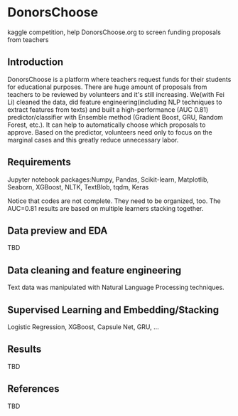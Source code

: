 # DonorsChoose
kaggle competition, help DonorsChoose.org to screen funding proposals from teachers

## Introduction
DonorsChoose is a platform where teachers request funds for their students for educational purposes. There are huge amount of proposals from teachers to be reviewed by volunteers and it's still increasing. We(with Fei Li) cleaned the data, did feature engineering(including NLP techniques to extract features from texts) and built a high-performance (AUC 0.81) predictor/classifier with Ensemble method (Gradient Boost, GRU, Random Forest, etc.). It can help to automatically choose which proposals to approve. Based on the predictor, volunteers need only to focus on the marginal cases and this greatly reduce unnecessary labor.

## Requirements
Jupyter notebook
packages:Numpy, Pandas, Scikit-learn, Matplotlib, Seaborn, XGBoost, NLTK, TextBlob, tqdm, Keras

Notice that codes are not complete. They need to be organized, too. The AUC=0.81 results are based on multiple learners stacking together. 
## Data preview and EDA
TBD
## Data cleaning and feature engineering
Text data was manipulated with Natural Language Processing techniques.
## Supervised Learning and Embedding/Stacking
Logistic Regression, XGBoost, Capsule Net, GRU, ...
## Results
TBD
## References
TBD
